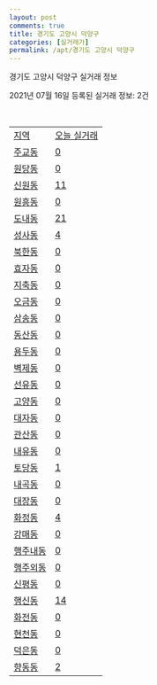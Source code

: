 ```yaml
---
layout: post
comments: true
title: 경기도 고양시 덕양구
categories: [실거래가]
permalink: /apt/경기도 고양시 덕양구
---
```


경기도 고양시 덕양구 실거래 정보

2021년 07월 16일 등록된 실거래 정보: 2건

<script type="text/javascript">
  google.charts.load('current', {'packages':['corechart']});
  google.charts.setOnLoadCallback(drawChart);

  function drawChart() {
    var data = google.visualization.arrayToDataTable([['거래일', '매매', '전월세', '전매'], ['20-07', 363, 491, 11], ['20-08', 453, 595, 14], ['20-09', 392, 1049, 13], ['20-10', 481, 916, 1], ['20-11', 844, 840, 15], ['20-12', 1052, 682, 11], ['21-01', 610, 675, 12], ['21-02', 292, 729, 3], ['21-03', 291, 776, 3], ['21-04', 242, 629, 1], ['21-05', 354, 602, 2], ['21-06', 265, 573, 0], ['21-07', 62, 248, 0]]);

    var options = {
      title: '최근 1년간 유형별 거래량 추이',
      legend: { position: 'bottom' }
    };

    var chart = new google.visualization.LineChart(document.getElementById('columnchart_material'));
    chart.draw(data, (options));
  }
</script>

<div id="columnchart_material" style="width: 95%; margin-left: -35px"></div>
<br>
<table class="sortable">
  <tr>
    <td><a href="#">지역</a></td>
    <td><a href="#">오늘 실거래</a></td>
  </tr>

  
  <tr class="item">
    <td><a href="경기도 고양시 덕양구 주교동">주교동</a></td>
    <td><a href="경기도 고양시 덕양구 주교동">0</a></td>
  </tr>
    

  <tr class="item">
    <td><a href="경기도 고양시 덕양구 원당동">원당동</a></td>
    <td><a href="경기도 고양시 덕양구 원당동">0</a></td>
  </tr>
    

  <tr class="item">
    <td><a href="경기도 고양시 덕양구 신원동">신원동</a></td>
    <td><a href="경기도 고양시 덕양구 신원동">11</a></td>
  </tr>
    

  <tr class="item">
    <td><a href="경기도 고양시 덕양구 원흥동">원흥동</a></td>
    <td><a href="경기도 고양시 덕양구 원흥동">0</a></td>
  </tr>
    

  <tr class="item">
    <td><a href="경기도 고양시 덕양구 도내동">도내동</a></td>
    <td><a href="경기도 고양시 덕양구 도내동">21</a></td>
  </tr>
    

  <tr class="item">
    <td><a href="경기도 고양시 덕양구 성사동">성사동</a></td>
    <td><a href="경기도 고양시 덕양구 성사동">4</a></td>
  </tr>
    

  <tr class="item">
    <td><a href="경기도 고양시 덕양구 북한동">북한동</a></td>
    <td><a href="경기도 고양시 덕양구 북한동">0</a></td>
  </tr>
    

  <tr class="item">
    <td><a href="경기도 고양시 덕양구 효자동">효자동</a></td>
    <td><a href="경기도 고양시 덕양구 효자동">0</a></td>
  </tr>
    

  <tr class="item">
    <td><a href="경기도 고양시 덕양구 지축동">지축동</a></td>
    <td><a href="경기도 고양시 덕양구 지축동">0</a></td>
  </tr>
    

  <tr class="item">
    <td><a href="경기도 고양시 덕양구 오금동">오금동</a></td>
    <td><a href="경기도 고양시 덕양구 오금동">0</a></td>
  </tr>
    

  <tr class="item">
    <td><a href="경기도 고양시 덕양구 삼송동">삼송동</a></td>
    <td><a href="경기도 고양시 덕양구 삼송동">0</a></td>
  </tr>
    

  <tr class="item">
    <td><a href="경기도 고양시 덕양구 동산동">동산동</a></td>
    <td><a href="경기도 고양시 덕양구 동산동">0</a></td>
  </tr>
    

  <tr class="item">
    <td><a href="경기도 고양시 덕양구 용두동">용두동</a></td>
    <td><a href="경기도 고양시 덕양구 용두동">0</a></td>
  </tr>
    

  <tr class="item">
    <td><a href="경기도 고양시 덕양구 벽제동">벽제동</a></td>
    <td><a href="경기도 고양시 덕양구 벽제동">0</a></td>
  </tr>
    

  <tr class="item">
    <td><a href="경기도 고양시 덕양구 선유동">선유동</a></td>
    <td><a href="경기도 고양시 덕양구 선유동">0</a></td>
  </tr>
    

  <tr class="item">
    <td><a href="경기도 고양시 덕양구 고양동">고양동</a></td>
    <td><a href="경기도 고양시 덕양구 고양동">0</a></td>
  </tr>
    

  <tr class="item">
    <td><a href="경기도 고양시 덕양구 대자동">대자동</a></td>
    <td><a href="경기도 고양시 덕양구 대자동">0</a></td>
  </tr>
    

  <tr class="item">
    <td><a href="경기도 고양시 덕양구 관산동">관산동</a></td>
    <td><a href="경기도 고양시 덕양구 관산동">0</a></td>
  </tr>
    

  <tr class="item">
    <td><a href="경기도 고양시 덕양구 내유동">내유동</a></td>
    <td><a href="경기도 고양시 덕양구 내유동">0</a></td>
  </tr>
    

  <tr class="item">
    <td><a href="경기도 고양시 덕양구 토당동">토당동</a></td>
    <td><a href="경기도 고양시 덕양구 토당동">1</a></td>
  </tr>
    

  <tr class="item">
    <td><a href="경기도 고양시 덕양구 내곡동">내곡동</a></td>
    <td><a href="경기도 고양시 덕양구 내곡동">0</a></td>
  </tr>
    

  <tr class="item">
    <td><a href="경기도 고양시 덕양구 대장동">대장동</a></td>
    <td><a href="경기도 고양시 덕양구 대장동">0</a></td>
  </tr>
    

  <tr class="item">
    <td><a href="경기도 고양시 덕양구 화정동">화정동</a></td>
    <td><a href="경기도 고양시 덕양구 화정동">4</a></td>
  </tr>
    

  <tr class="item">
    <td><a href="경기도 고양시 덕양구 강매동">강매동</a></td>
    <td><a href="경기도 고양시 덕양구 강매동">0</a></td>
  </tr>
    

  <tr class="item">
    <td><a href="경기도 고양시 덕양구 행주내동">행주내동</a></td>
    <td><a href="경기도 고양시 덕양구 행주내동">0</a></td>
  </tr>
    

  <tr class="item">
    <td><a href="경기도 고양시 덕양구 행주외동">행주외동</a></td>
    <td><a href="경기도 고양시 덕양구 행주외동">0</a></td>
  </tr>
    

  <tr class="item">
    <td><a href="경기도 고양시 덕양구 신평동">신평동</a></td>
    <td><a href="경기도 고양시 덕양구 신평동">0</a></td>
  </tr>
    

  <tr class="item">
    <td><a href="경기도 고양시 덕양구 행신동">행신동</a></td>
    <td><a href="경기도 고양시 덕양구 행신동">14</a></td>
  </tr>
    

  <tr class="item">
    <td><a href="경기도 고양시 덕양구 화전동">화전동</a></td>
    <td><a href="경기도 고양시 덕양구 화전동">0</a></td>
  </tr>
    

  <tr class="item">
    <td><a href="경기도 고양시 덕양구 현천동">현천동</a></td>
    <td><a href="경기도 고양시 덕양구 현천동">0</a></td>
  </tr>
    

  <tr class="item">
    <td><a href="경기도 고양시 덕양구 덕은동">덕은동</a></td>
    <td><a href="경기도 고양시 덕양구 덕은동">0</a></td>
  </tr>
    

  <tr class="item">
    <td><a href="경기도 고양시 덕양구 향동동">향동동</a></td>
    <td><a href="경기도 고양시 덕양구 향동동">2</a></td>
  </tr>
    


</table>


    